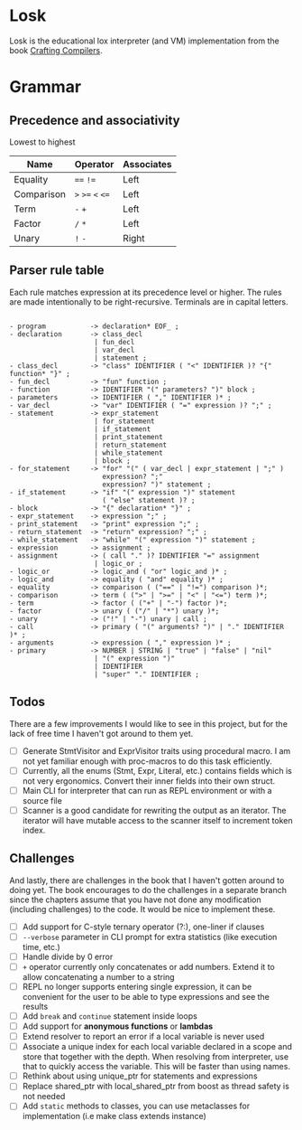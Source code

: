 # Losk

Losk is the educational lox interpreter (and VM) implementation from the book
[Crafting Compilers](https://craftinginterpreters.com/).

# Grammar

## Precedence and associativity

Lowest to highest

| Name       | Operator          | Associates |
|------------|-------------------|------------|
| Equality   | `==` `!=`         | Left       |
| Comparison | `>` `>=` `<` `<=` | Left       |
| Term       | `-` `+`           | Left       |
| Factor     | `/` `*`           | Left       |
| Unary      | `!` `-`           | Right      |

## Parser rule table

Each rule matches expression at its precedence level or higher.
The rules are made intentionally to be right-recursive.
Terminals are in capital letters.

```

- program           -> declaration* EOF_ ;
- declaration       -> class_decl
                     | fun_decl 
                     | var_decl
                     | statement ;
- class_decl        -> "class" IDENTIFIER ( "<" IDENTIFIER )? "{" function* "}" ;
- fun_decl          -> "fun" function ;
- function          -> IDENTIFIER "(" parameters? ")" block ;
- parameters        -> IDENTIFIER ( "," IDENTIFIER )* ;
- var_decl          -> "var" IDENTIFIER ( "=" expression )? ";" ;
- statement         -> expr_statement
                     | for_statement
                     | if_statement
                     | print_statement
                     | return_statement
                     | while_statement 
                     | block ;
- for_statement     -> "for" "(" ( var_decl | expr_statement | ";" )
                       expression? ";"
                       expression? ")" statement ;
- if_statement      -> "if" "(" expression ")" statement
                       ( "else" statement )? ;
- block             -> "{" declaration* "}" ;
- expr_statement    -> expression ";" ;
- print_statement   -> "print" expression ";" ;
- return_statement  -> "return" expression? ";" ;
- while_statement   -> "while" "(" expression ")" statement ;
- expression        -> assignment ;
- assignment        -> ( call "." )? IDENTIFIER "=" assignment
                     | logic_or ;
- logic_or          -> logic_and ( "or" logic_and )* ;
- logic_and         -> equality ( "and" equality )* ;
- equality          -> comparison ( ("==" | "!=") comparison )*;
- comparison        -> term ( (">" | ">=" | "<" | "<=") term )*;
- term              -> factor ( ("+" | "-") factor )*;
- factor            -> unary ( ("/" | "*") unary )*;
- unary             -> ("!" | "-") unary | call ;
- call              -> primary ( "(" arguments? ")" | "." IDENTIFIER )* ;
- arguments         -> expression ( "," expression )* ;
- primary           -> NUMBER | STRING | "true" | "false" | "nil"
                     | "(" expression ")"
                     | IDENTIFIER 
                     | "super" "." IDENTIFIER ;

```

## Todos

There are a few improvements I would like to see in this project, but for the lack of free time I haven't got around to
them yet.

- [ ] Generate StmtVisitor and ExprVisitor traits using procedural macro. I am not yet familiar enough with 
      proc-macros to do this task efficiently.
- [ ] Currently, all the enums (Stmt, Expr, Literal, etc.) contains fields which is not very ergonomics. Convert their
      inner fields into their own struct.
- [ ] Main CLI for interpreter that can run as REPL environment or with a source file
- [ ] Scanner is a good candidate for rewriting the output as an iterator. The iterator will have mutable access to
      the scanner itself to increment token index.

## Challenges

And lastly, there are challenges in the book that I haven't gotten around to doing yet. The book encourages to do the
challenges in a separate branch since the chapters assume that you have not done any modification (including challenges)
to the code. It would be nice to implement these.

- [ ] Add support for C-style ternary operator (?:), one-liner if clauses
- [ ] `--verbose` parameter in CLI prompt for extra statistics (like execution time, etc.)
- [ ] Handle divide by 0 error
- [ ] `+` operator currently only concatenates or add numbers. Extend it to allow concatenating a number to a string
- [ ] REPL no longer supports entering single expression, it can be convenient for the user to be able to type expressions
      and see the results
- [ ] Add `break` and `continue` statement inside loops
- [ ] Add support for **anonymous functions** or **lambdas**
- [ ] Extend resolver to report an error if a local variable is never used
- [ ] Associate a unique index for each local variable declared in a scope and store that together with the depth.
      When resolving from interpreter, use that to quickly access the variable. This will be faster than using names.
- [ ] Rethink about using unique_ptr for statements and expressions
- [ ] Replace shared_ptr with local_shared_ptr from boost as thread safety is not needed
- [ ] Add `static` methods to classes, you can use metaclasses for implementation (i.e make class extends instance)